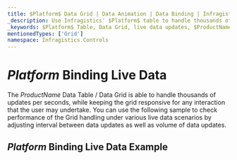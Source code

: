 ```yaml
---
title: $Platform$ Data Grid | Data Animation | Data Binding | Infragistics
_description: Use Infragistics' $Platform$ table to handle thousands of updates per seconds while remaining responsive. View $ProductName$ table demos!
_keywords: $Platform$ Table, Data Grid, live data updates, $ProductName$, Infragistics, data binding
mentionedTypes: ['Grid']
namespace: Infragistics.Controls
---
```


# $Platform$ Binding Live Data

The $ProductName$ Data Table / Data Grid is able to handle thousands of updates per seconds, while keeping the grid responsive for any interaction that the user may undertake. You can use the following sample to check performance of the Grid handling under various live data scenarios by adjusting interval between data updates as well as volume of data updates.

## $Platform$ Binding Live Data Example


<code-view style="height: 600px"
           data-demos-base-url="{environment:dvDemosBaseUrl}"
           iframe-src="{environment:dvDemosBaseUrl}/grids/data-grid-binding-live-data"
           alt="$Platform$ Binding Live Data Example"
           github-src="grids/data-grid/binding-live-data">
</code-view>

